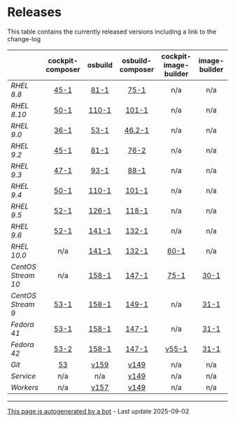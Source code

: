 # Releases
This table contains the currently released versions including a link to the change-log

|       | cockpit-composer | osbuild | osbuild-composer | cockpit-image-builder | image-builder |
|-------|:------------------:|:---------:|:------------------:|:-----------------------:|:---------------:|
| *RHEL 8.8* | [45-1](https://github.com/osbuild/cockpit-composer/releases/tag/45) | [81-1](https://github.com/osbuild/osbuild/releases/tag/v81) | [75-1](https://github.com/osbuild/osbuild-composer/releases/tag/v75) | n/a | n/a |
| *RHEL 8.10* | [50-1](https://github.com/osbuild/cockpit-composer/releases/tag/50) | [110-1](https://github.com/osbuild/osbuild/releases/tag/v110) | [101-1](https://github.com/osbuild/osbuild-composer/releases/tag/v101) | n/a | n/a |
| *RHEL 9.0* | [36-1](https://github.com/osbuild/cockpit-composer/releases/tag/36) | [53-1](https://github.com/osbuild/osbuild/releases/tag/v53) | [46.2-1](https://github.com/osbuild/osbuild-composer/releases/tag/v46.2) | n/a | n/a |
| *RHEL 9.2* | [45-1](https://github.com/osbuild/cockpit-composer/releases/tag/45) | [81-1](https://github.com/osbuild/osbuild/releases/tag/v81) | [76-2](https://github.com/osbuild/osbuild-composer/releases/tag/v76) | n/a | n/a |
| *RHEL 9.3* | [47-1](https://github.com/osbuild/cockpit-composer/releases/tag/47) | [93-1](https://github.com/osbuild/osbuild/releases/tag/v93) | [88-1](https://github.com/osbuild/osbuild-composer/releases/tag/v88) | n/a | n/a |
| *RHEL 9.4* | [50-1](https://github.com/osbuild/cockpit-composer/releases/tag/50) | [110-1](https://github.com/osbuild/osbuild/releases/tag/v110) | [101-1](https://github.com/osbuild/osbuild-composer/releases/tag/v101) | n/a | n/a |
| *RHEL 9.5* | [52-1](https://github.com/osbuild/cockpit-composer/releases/tag/52) | [126-1](https://github.com/osbuild/osbuild/releases/tag/v126) | [118-1](https://github.com/osbuild/osbuild-composer/releases/tag/v118) | n/a | n/a |
| *RHEL 9.6* | [52-1](https://github.com/osbuild/cockpit-composer/releases/tag/52) | [141-1](https://github.com/osbuild/osbuild/releases/tag/v141) | [132-1](https://github.com/osbuild/osbuild-composer/releases/tag/v132) | n/a | n/a |
| *RHEL 10.0* | n/a | [141-1](https://github.com/osbuild/osbuild/releases/tag/v141) | [132-1](https://github.com/osbuild/osbuild-composer/releases/tag/v132) | [60-1](https://github.com/osbuild/image-builder-frontend/releases/tag/v60) | n/a |
| *CentOS Stream 10* | n/a | [158-1](https://github.com/osbuild/osbuild/releases/tag/v158) | [147-1](https://github.com/osbuild/osbuild-composer/releases/tag/v147) | [75-1](https://github.com/osbuild/image-builder-frontend/releases/tag/v75) | [30-1](https://github.com/osbuild/image-builder-cli/releases/tag/v30) |
| *CentOS Stream 9* | [53-1](https://github.com/osbuild/cockpit-composer/releases/tag/53) | [158-1](https://github.com/osbuild/osbuild/releases/tag/v158) | [149-1](https://github.com/osbuild/osbuild-composer/releases/tag/v149) | n/a | [31-1](https://github.com/osbuild/image-builder-cli/releases/tag/v31) |
| *Fedora 41* | [53-1](https://github.com/osbuild/cockpit-composer/releases/tag/53) | [158-1](https://github.com/osbuild/osbuild/releases/tag/v158) | [147-1](https://github.com/osbuild/osbuild-composer/releases/tag/v147) | n/a | [31-1](https://github.com/osbuild/image-builder-cli/releases/tag/v31) |
| *Fedora 42* | [53-2](https://github.com/osbuild/cockpit-composer/releases/tag/53) | [158-1](https://github.com/osbuild/osbuild/releases/tag/v158) | [147-1](https://github.com/osbuild/osbuild-composer/releases/tag/v147) | [v55-1](https://github.com/osbuild/image-builder-frontend/releases/tag/v55) | [31-1](https://github.com/osbuild/image-builder-cli/releases/tag/v31) |
| *Git* | [53](https://github.com/osbuild/cockpit-composer/releases/tag/53) | [v159](https://github.com/osbuild/osbuild/releases/tag/v159) | [v149](https://github.com/osbuild/osbuild-composer/releases/tag/v149) | n/a | n/a |
| *Service* | n/a | n/a | [v149](https://github.com/osbuild/osbuild-composer/compare/v149...main) | n/a | n/a |
| *Workers* | n/a | [v157](https://github.com/osbuild/osbuild/compare/v157...main) | [v149](https://github.com/osbuild/osbuild-composer/compare/v149...main) | n/a | n/a |

---

[This page is autogenerated by a bot](https://gitlab.cee.redhat.com/osbuild/guides-bot/-/blob/main/release_overview.py) - Last update 2025-09-02
